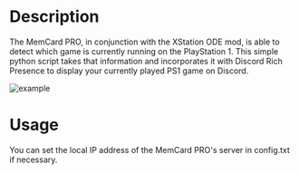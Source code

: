 # Description

The MemCard PRO, in conjunction with the XStation ODE mod, is able to detect which game is currently running on the PlayStation 1. This simple python script takes that information and incorporates it with Discord Rich Presence to display your currently played PS1 game on Discord. 

![example](https://github.com/psyfl/mcp-discord-rpc/blob/main/example.png?raw=true)

# Usage

You can set the local IP address of the MemCard PRO's server in config.txt if necessary.